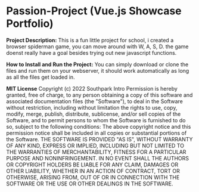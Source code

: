 # Passion-Project (Vue.js Showcase Portfolio)
**Project Description:**
This is a fun little project for school, i created a browser spiderman game, you can move around with W, A, S, D. the game doenst really have a goal besides trying out new javascript functions.

**How to Install and Run the Project:**
You can simply download or clone the files and run them on your webserver, it should work automatically as long as all the files get loaded in.


**MIT License**
Copyright (c) 2022 Southpark Intro
Permission is hereby granted, free of charge, to any person obtaining a copy
of this software and associated documentation files (the "Software"), to deal
in the Software without restriction, including without limitation the rights
to use, copy, modify, merge, publish, distribute, sublicense, and/or sell
copies of the Software, and to permit persons to whom the Software is
furnished to do so, subject to the following conditions:
The above copyright notice and this permission notice shall be included in all
copies or substantial portions of the Software.
THE SOFTWARE IS PROVIDED "AS IS", WITHOUT WARRANTY OF ANY KIND, EXPRESS OR
IMPLIED, INCLUDING BUT NOT LIMITED TO THE WARRANTIES OF MERCHANTABILITY,
FITNESS FOR A PARTICULAR PURPOSE AND NONINFRINGEMENT. IN NO EVENT SHALL THE
AUTHORS OR COPYRIGHT HOLDERS BE LIABLE FOR ANY CLAIM, DAMAGES OR OTHER
LIABILITY, WHETHER IN AN ACTION OF CONTRACT, TORT OR OTHERWISE, ARISING FROM,
OUT OF OR IN CONNECTION WITH THE SOFTWARE OR THE USE OR OTHER DEALINGS IN THE
SOFTWARE.
